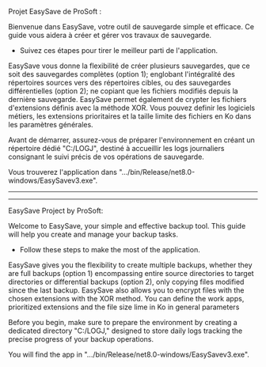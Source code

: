 Projet EasySave de ProSoft : 

Bienvenue dans EasySave, votre outil de sauvegarde simple et efficace. 
Ce guide vous aidera à créer et gérer vos travaux de sauvegarde. 
* Suivez ces étapes pour tirer le meilleur parti de l'application.

EasySave vous donne la flexibilité de créer plusieurs sauvegardes, que ce soit des sauvegardes complètes (option 1);
englobant l'intégralité des répertoires sources vers des répertoires cibles, ou des sauvegardes différentielles (option 2);
ne copiant que les fichiers modifiés depuis la dernière sauvegarde. 
EasySave permet également de crypter les fichiers d'extensions définis avec la méthode XOR.
Vous pouvez definir les logiciels métiers, les extensions prioritaires et la taille limite des fichiers en Ko dans les paramètres générales.
  

Avant de démarrer, assurez-vous de préparer l'environnement en créant un répertoire dédié "C:/LOGJ", destiné à accueillir 
les logs journaliers consignant le suivi précis de vos opérations de sauvegarde.

Vous trouverez l'application dans ".../bin/Release/net8.0-windows/EasySavev3.exe".

***********************






***********************

EasySave Project by ProSoft:

Welcome to EasySave, your simple and effective backup tool. 
This guide will help you create and manage your backup tasks. 
* Follow these steps to make the most of the application.

EasySave gives you the flexibility to create multiple backups, whether they are full backups (option 1) encompassing 
entire source directories to target directories or differential backups (option 2), only copying files modified since the last backup.
EasySave also allows you to encrypt files with the chosen extensions with the XOR method.
You can define the work apps, prioritized extensions and the file size lime in Ko in general parameters


Before you begin, make sure to prepare the environment by creating a dedicated directory "C:/LOGJ," designed to store daily logs tracking
the precise progress of your backup operations.

You will find the app in ".../bin/Release/net8.0-windows/EasySavev3.exe".





